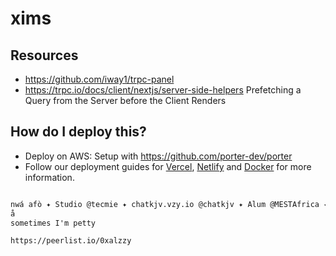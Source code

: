 # xims


## Resources
- <https://github.com/iway1/trpc-panel>
- <https://trpc.io/docs/client/nextjs/server-side-helpers> Prefetching a Query from the Server before the Client Renders

## How do I deploy this?

- Deploy on AWS: Setup with <https://github.com/porter-dev/porter>
- Follow our deployment guides for [Vercel](https://create.t3.gg/en/deployment/vercel), [Netlify](https://create.t3.gg/en/deployment/netlify) and [Docker](https://create.t3.gg/en/deployment/docker) for more information.



```md

nwá afò ✦ Studio @tecmie ✦ chatkjv.vzy.io @chatkjv ✦ Alum @MESTAfrica ✦ AI hacker 🍒 prev @kpilens #sendboxng
å
sometimes I'm petty

https://peerlist.io/0xalzzy

```